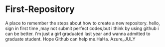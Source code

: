 # First-Repository
A place to remember the steps about how to create a new repository.
hello,
  sign in first time ,may not submit perfect codes,but i think by using github i can be better.
  i'm just a girl graduated last year and wanna admitted to graduate student.
  Hope Github can help me.HaHa.
                                          Azure_JULY
